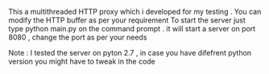 This a multithreaded HTTP proxy which i developed for my testing . You can modify the HTTP buffer as per your requirement 
To start the server just type python main.py on the command prompt . it will start a server on port 8080 , change the port as per your needs

Note : I tested the server on pyton 2.7 , in case you have difefrent python version you might have to tweak in the code
